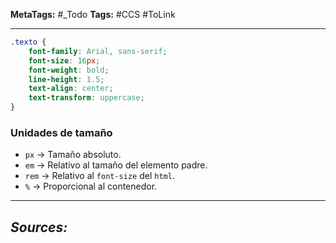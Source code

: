 **MetaTags:** #_Todo
**Tags:** #CCS #ToLink 
- - -
```css
.texto {
    font-family: Arial, sans-serif;
    font-size: 16px;
    font-weight: bold;
    line-height: 1.5;
    text-align: center;
    text-transform: uppercase;
}
```
### **Unidades de tamaño**
- `px` → Tamaño absoluto.
- `em` → Relativo al tamaño del elemento padre.
- `rem` → Relativo al `font-size` del `html`.
- `%` → Proporcional al contenedor.

- - - 
## ***Sources:***
